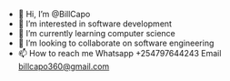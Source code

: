 - 👋 Hi, I’m @BillCapo
- 👀 I’m interested in software development
- 🌱 I’m currently learning computer science
- 💞️ I’m looking to collaborate on software engineering
- 📫 How to reach me 
   Whatsapp +254797644243
   Email billcapo360@gmail.com

<!---
BillCapo/BillCapo is a ✨ special ✨ repository because its `README.md` (this file) appears on your GitHub profile.
You can click the Preview link to take a look at your changes.
--->
